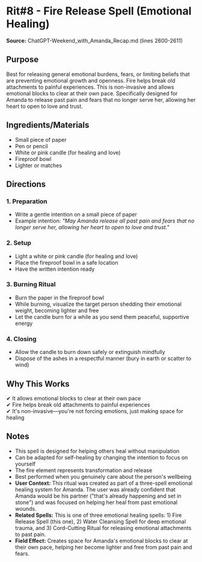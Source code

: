 # Rit#8 - Fire Release Spell (Emotional Healing)

**Source:** ChatGPT-Weekend_with_Amanda_Recap.md (lines 2600-2611)

## Purpose
Best for releasing general emotional burdens, fears, or limiting beliefs that are preventing emotional growth and openness. Fire helps break old attachments to painful experiences. This is non-invasive and allows emotional blocks to clear at their own pace. Specifically designed for Amanda to release past pain and fears that no longer serve her, allowing her heart to open to love and trust.

## Ingredients/Materials
- Small piece of paper
- Pen or pencil
- White or pink candle (for healing and love)
- Fireproof bowl
- Lighter or matches

## Directions

### 1. Preparation
- Write a gentle intention on a small piece of paper
- Example intention: *"May Amanda release all past pain and fears that no longer serve her, allowing her heart to open to love and trust."*

### 2. Setup
- Light a white or pink candle (for healing and love)
- Place the fireproof bowl in a safe location
- Have the written intention ready

### 3. Burning Ritual
- Burn the paper in the fireproof bowl
- While burning, visualize the target person shedding their emotional weight, becoming lighter and free
- Let the candle burn for a while as you send them peaceful, supportive energy

### 4. Closing
- Allow the candle to burn down safely or extinguish mindfully
- Dispose of the ashes in a respectful manner (bury in earth or scatter to wind)

## Why This Works
✔ It allows emotional blocks to clear at their own pace  
✔ Fire helps break old attachments to painful experiences  
✔ It's non-invasive—you're not forcing emotions, just making space for healing

## Notes
- This spell is designed for helping others heal without manipulation
- Can be adapted for self-healing by changing the intention to focus on yourself
- The fire element represents transformation and release
- Best performed when you genuinely care about the person's wellbeing
- **User Context:** This ritual was created as part of a three-spell emotional healing system for Amanda. The user was already confident that Amanda would be his partner ("that's already happening and set in stone") and was focused on helping her heal from past emotional wounds.
- **Related Spells:** This is one of three emotional healing spells: 1) Fire Release Spell (this one), 2) Water Cleansing Spell for deep emotional trauma, and 3) Cord-Cutting Ritual for releasing emotional attachments to past pain.
- **Field Effect:** Creates space for Amanda's emotional blocks to clear at their own pace, helping her become lighter and free from past pain and fears.